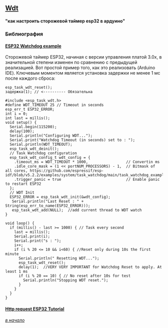 ## [Wdt](#)

#### "как настроить сторожевой таймер esp32 в ардуино"

### Библиография

#### [ESP32 Watchdog example](https://f1atb.fr/esp32-watchdog-example/)

Сторожевой таймер ESP32, начиная с версии управления платой 3.0x, в значительной степени изменен по сравнению с предыдущей реализацией. Вот простой пример того, как это реализовать (Arduino IDE).
Ключевым моментом является установка задержки не менее 1 мс после каждого сброса:
```
esp_task_wdt_reset();
задержка(1); // <---------- Обязательна
```


```
#include <esp_task_wdt.h>
#define WDT_TIMEOUT 25 // Timeout in seconds
esp_err_t ESP32_ERROR;
int i = 0;
int last = millis();
void setup() {
  Serial.begin(115200);
  delay(100);
  Serial.println("Configuring WDT...");
  Serial.print("Watchdog Timeout (in seconds) set to : ");
  Serial.println(WDT_TIMEOUT);
  esp_task_wdt_deinit();
  // Task Watchdog configuration
  esp_task_wdt_config_t wdt_config = {
    .timeout_ms = WDT_TIMEOUT * 1000,                 // Convertin ms
    .idle_core_mask = (1 << portNUM_PROCESSORS) - 1,  // Bitmask of all cores, https://github.com/espressif/esp-idf/blob/v5.2.2/examples/system/task_watchdog/main/task_watchdog_example_main.c
    .trigger_panic = true                             // Enable panic to restart ESP32
  };
  // WDT Init
  ESP32_ERROR = esp_task_wdt_init(&wdt_config);
   Serial.println("Last Reset : " + String(esp_err_to_name(ESP32_ERROR)));
   esp_task_wdt_add(NULL);  //add current thread to WDT watch
}

void loop() {
  if (millis() - last >= 1000) { // Task every second
    last = millis();
    Serial.print(i);
    Serial.print("s : ");
    i++;
    if (i % 20 <= 10 && i<60) { //Reset only during 10s the first minute
      Serial.println(" Resetting WDT...");
      esp_task_wdt_reset();
      delay(1);  //VERY VERY IMPORTANT for Watchdog Reset to apply. At least 1 ms
      if (i % 20 == 10) { // No reset after 10s for test
        Serial.println("Stopping WDT reset.");
      }
    }
  }
}
```


#### [Http request ESP32 Tutorial](https://esp32io.com/tutorials/esp32-http-request)


###### [в начало](#%D0%B2%D1%81%D0%B5-%D0%BF%D1%80%D0%BE-%D0%BF%D0%B0%D0%BC%D1%8F%D1%82%D1%8C-esp32)
